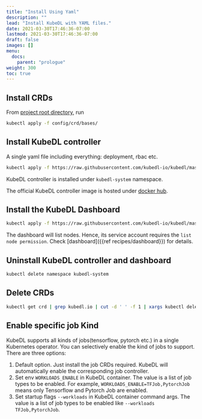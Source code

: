 ```yaml
---
title: "Install Using Yaml"
description: ""
lead: "Install KubeDL with YAML files."
date: 2021-03-30T17:46:36-07:00
lastmod: 2021-03-30T17:46:36-07:00
draft: false
images: []
menu:
  docs:
    parent: "prologue"
weight: 300
toc: true
---
```



## Install CRDs

From [project root directory](https://github.com/alibaba/kubedl), run

```bash
kubectl apply -f config/crd/bases/
```

## Install KubeDL controller

A single yaml file including everything: deployment, rbac etc.

```bash
kubectl apply -f https://raw.githubusercontent.com/kubedl-io/kubedl/master/config/manager/all_in_one.yaml
```
KubeDL controller is installed under `kubedl-system` namespace.

The official KubeDL controller image is hosted under [docker hub](https://hub.docker.com/r/kubedl/kubedl).

## Install the KubeDL Dashboard

```bash
kubectl apply -f https://raw.githubusercontent.com/kubedl-io/kubedl/master/console/dashboard.yaml
```
The dashboard will list nodes. Hence, its service account requires the ``list node permission``. Check [dashboard]({{ref recipes/dashboard}}) for details.

## Uninstall KubeDL controller and dashboard

```bash
kubectl delete namespace kubedl-system
```

## Delete CRDs
```bash
kubectl get crd | grep kubedl.io | cut -d ' ' -f 1 | xargs kubectl delete crd
```

## Enable specific job Kind

KubeDL supports all kinds of jobs(tensorflow, pytorch etc.) in a single Kubernetes operator. You can selectively enable the kind of jobs to support.
There are three options:
1. Default option. Just install the job CRDs required. KubeDL will automatically enable the corresponding job controller.
2. Set env `WORKLOADS_ENABLE` in KubeDL container. The value is a list of job types to be enabled. For example, `WORKLOADS_ENABLE=TFJob,PytorchJob` means only Tensorflow and Pytorch Job are enabled.
3. Set startup flags `--workloads` in KubeDL container command args. The value is a list of job types to be enabled like `--workloads TFJob,PytorchJob`.
